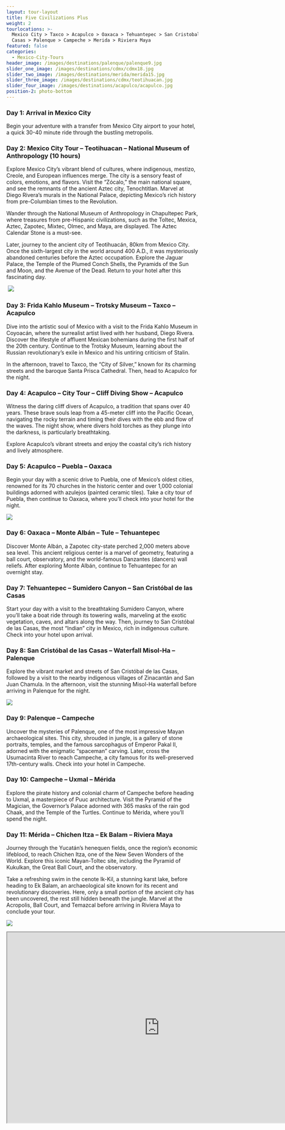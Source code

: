 ```yaml
---
layout: tour-layout
title: Five Civilizations Plus
weight: 2
tourlocations: >-
  Mexico City > Taxco > Acapulco > Oaxaca > Tehuantepec > San Cristobal de las
  Casas > Palenque > Campeche > Merida > Riviera Maya
featured: false
categories:
  - Mexico-City-Tours
header_image: /images/destinations/palenque/palenque9.jpg
slider_one_image: /images/destinations/cdmx/cdmx18.jpg
slider_two_image: /images/destinations/merida/merida15.jpg
slider_three_image: /images/destinations/cdmx/teotihuacan.jpg
slider_four_image: /images/destinations/acapulco/acapulco.jpg
position-2: photo-bottom
---
```


### Day 1: Arrival in Mexico City

Begin your adventure with a transfer from Mexico City airport to your hotel, a quick 30-40 minute ride through the bustling metropolis.

### Day 2: Mexico City Tour – Teotihuacan – National Museum of Anthropology (10 hours)

Explore Mexico City’s vibrant blend of cultures, where indigenous, mestizo, Creole, and European influences merge. The city is a sensory feast of colors, emotions, and flavors. Visit the “Zócalo,” the main national square, and see the remnants of the ancient Aztec city, Tenochtitlan. Marvel at Diego Rivera’s murals in the National Palace, depicting Mexico’s rich history from pre-Columbian times to the Revolution.

Wander through the National Museum of Anthropology in Chapultepec Park, where treasures from pre-Hispanic civilizations, such as the Toltec, Mexica, Aztec, Zapotec, Mixtec, Olmec, and Maya, are displayed. The Aztec Calendar Stone is a must-see.

Later, journey to the ancient city of Teotihuacán, 80km from Mexico City. Once the sixth-largest city in the world around 400 A.D., it was mysteriously abandoned centuries before the Aztec occupation. Explore the Jaguar Palace, the Temple of the Plumed Conch Shells, the Pyramids of the Sun and Moon, and the Avenue of the Dead. Return to your hotel after this fascinating day.

&nbsp;![](/images/destinations/cdmx/cdmx13.jpg)

### Day 3: Frida Kahlo Museum – Trotsky Museum – Taxco – Acapulco

Dive into the artistic soul of Mexico with a visit to the Frida Kahlo Museum in Coyoacán, where the surrealist artist lived with her husband, Diego Rivera. Discover the lifestyle of affluent Mexican bohemians during the first half of the 20th century. Continue to the Trotsky Museum, learning about the Russian revolutionary’s exile in Mexico and his untiring criticism of Stalin.

In the afternoon, travel to Taxco, the “City of Silver,” known for its charming streets and the baroque Santa Prisca Cathedral. Then, head to Acapulco for the night.

### Day 4: Acapulco – City Tour – Cliff Diving Show – Acapulco

Witness the daring cliff divers of Acapulco, a tradition that spans over 40 years. These brave souls leap from a 45-meter cliff into the Pacific Ocean, navigating the rocky terrain and timing their dives with the ebb and flow of the waves. The night show, where divers hold torches as they plunge into the darkness, is particularly breathtaking.

Explore Acapulco’s vibrant streets and enjoy the coastal city’s rich history and lively atmosphere.

### Day 5: Acapulco – Puebla – Oaxaca

Begin your day with a scenic drive to Puebla, one of Mexico’s oldest cities, renowned for its 70 churches in the historic center and over 1,000 colonial buildings adorned with azulejos (painted ceramic tiles). Take a city tour of Puebla, then continue to Oaxaca, where you’ll check into your hotel for the night.

![](/images/destinations/acapulco/acapulco7.jpg)

### Day 6: Oaxaca – Monte Albán – Tule – Tehuantepec

Discover Monte Albán, a Zapotec city-state perched 2,000 meters above sea level. This ancient religious center is a marvel of geometry, featuring a ball court, observatory, and the world-famous Danzantes (dancers) wall reliefs. After exploring Monte Albán, continue to Tehuantepec for an overnight stay.

### Day 7: Tehuantepec – Sumidero Canyon – San Cristóbal de las Casas

Start your day with a visit to the breathtaking Sumidero Canyon, where you’ll take a boat ride through its towering walls, marveling at the exotic vegetation, caves, and altars along the way. Then, journey to San Cristóbal de las Casas, the most “Indian” city in Mexico, rich in indigenous culture. Check into your hotel upon arrival.

### Day 8: San Cristóbal de las Casas – Waterfall Misol-Ha – Palenque

Explore the vibrant market and streets of San Cristóbal de las Casas, followed by a visit to the nearby indigenous villages of Zinacantán and San Juan Chamula. In the afternoon, visit the stunning Misol-Ha waterfall before arriving in Palenque for the night.

![](/images/destinations/palenque/palenque9.jpg)

### Day 9: Palenque – Campeche

Uncover the mysteries of Palenque, one of the most impressive Mayan archaeological sites. This city, shrouded in jungle, is a gallery of stone portraits, temples, and the famous sarcophagus of Emperor Pakal II, adorned with the enigmatic “spaceman” carving. Later, cross the Usumacinta River to reach Campeche, a city famous for its well-preserved 17th-century walls. Check into your hotel in Campeche.

### Day 10: Campeche – Uxmal – Mérida

Explore the pirate history and colonial charm of Campeche before heading to Uxmal, a masterpiece of Puuc architecture. Visit the Pyramid of the Magician, the Governor’s Palace adorned with 365 masks of the rain god Chaak, and the Temple of the Turtles. Continue to Mérida, where you’ll spend the night.

### Day 11: Mérida – Chichen Itza – Ek Balam – Riviera Maya

Journey through the Yucatán’s henequen fields, once the region’s economic lifeblood, to reach Chichen Itza, one of the New Seven Wonders of the World. Explore this iconic Mayan-Toltec site, including the Pyramid of Kukulkan, the Great Ball Court, and the observatory.

Take a refreshing swim in the cenote Ik-Kil, a stunning karst lake, before heading to Ek Balam, an archaeological site known for its recent and revolutionary discoveries. Here, only a small portion of the ancient city has been uncovered, the rest still hidden beneath the jungle. Marvel at the Acropolis, Ball Court, and Temazcal before arriving in Riviera Maya to conclude your tour.

![](/images/destinations/yucatan/yucatan8.jpg)

<div class="map-container">

<iframe src="https://www.google.com/maps/d/u/0/embed?mid=14rALWt7erxhhH8kdmJR-8MzbIAzQsJo&amp;ehbc=2E312F&amp;noprof=1" width="800" height="500"></iframe>

</div>

&nbsp;